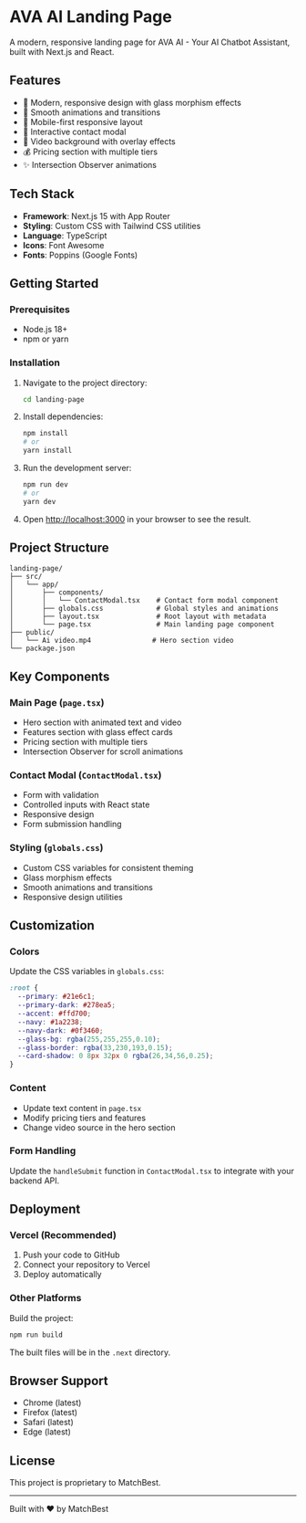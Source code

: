 # AVA AI Landing Page

A modern, responsive landing page for AVA AI - Your AI Chatbot Assistant, built with Next.js and React.

## Features

- 🎨 Modern, responsive design with glass morphism effects
- 🚀 Smooth animations and transitions
- 📱 Mobile-first responsive layout
- 💬 Interactive contact modal
- 🎥 Video background with overlay effects
- 💰 Pricing section with multiple tiers
- ✨ Intersection Observer animations

## Tech Stack

- **Framework**: Next.js 15 with App Router
- **Styling**: Custom CSS with Tailwind CSS utilities
- **Language**: TypeScript
- **Icons**: Font Awesome
- **Fonts**: Poppins (Google Fonts)

## Getting Started

### Prerequisites

- Node.js 18+ 
- npm or yarn

### Installation

1. Navigate to the project directory:
   ```bash
   cd landing-page
   ```

2. Install dependencies:
   ```bash
   npm install
   # or
   yarn install
   ```

3. Run the development server:
   ```bash
   npm run dev
   # or
   yarn dev
   ```

4. Open [http://localhost:3000](http://localhost:3000) in your browser to see the result.

## Project Structure

```
landing-page/
├── src/
│   └── app/
│       ├── components/
│       │   └── ContactModal.tsx    # Contact form modal component
│       ├── globals.css             # Global styles and animations
│       ├── layout.tsx              # Root layout with metadata
│       └── page.tsx                # Main landing page component
├── public/
│   └── Ai video.mp4               # Hero section video
└── package.json
```

## Key Components

### Main Page (`page.tsx`)
- Hero section with animated text and video
- Features section with glass effect cards
- Pricing section with multiple tiers
- Intersection Observer for scroll animations

### Contact Modal (`ContactModal.tsx`)
- Form with validation
- Controlled inputs with React state
- Responsive design
- Form submission handling

### Styling (`globals.css`)
- Custom CSS variables for consistent theming
- Glass morphism effects
- Smooth animations and transitions
- Responsive design utilities

## Customization

### Colors
Update the CSS variables in `globals.css`:
```css
:root {
  --primary: #21e6c1;
  --primary-dark: #278ea5;
  --accent: #ffd700;
  --navy: #1a2238;
  --navy-dark: #0f3460;
  --glass-bg: rgba(255,255,255,0.10);
  --glass-border: rgba(33,230,193,0.15);
  --card-shadow: 0 8px 32px 0 rgba(26,34,56,0.25);
}
```

### Content
- Update text content in `page.tsx`
- Modify pricing tiers and features
- Change video source in the hero section

### Form Handling
Update the `handleSubmit` function in `ContactModal.tsx` to integrate with your backend API.

## Deployment

### Vercel (Recommended)
1. Push your code to GitHub
2. Connect your repository to Vercel
3. Deploy automatically

### Other Platforms
Build the project:
```bash
npm run build
```

The built files will be in the `.next` directory.

## Browser Support

- Chrome (latest)
- Firefox (latest)
- Safari (latest)
- Edge (latest)

## License

This project is proprietary to MatchBest.

---

Built with ❤️ by MatchBest
